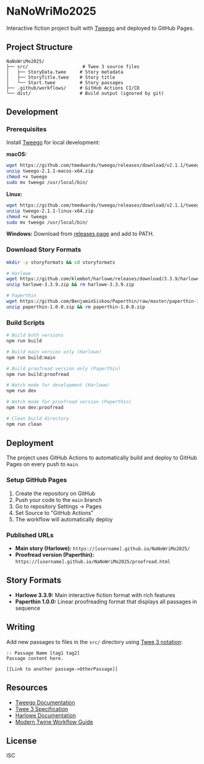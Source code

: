 # NaNoWriMo2025

Interactive fiction project built with [Tweego](https://www.motoslave.net/tweego/) and deployed to GitHub Pages.

## Project Structure

```
NaNoWriMo2025/
├── src/                    # Twee 3 source files
│   ├── StoryData.twee     # Story metadata
│   ├── StoryTitle.twee    # Story title
│   └── Start.twee         # Story passages
├── .github/workflows/     # GitHub Actions CI/CD
└── dist/                  # Build output (ignored by git)
```

## Development

### Prerequisites

Install [Tweego](https://github.com/tmedwards/tweego/releases) for local development:

**macOS:**
```bash
wget https://github.com/tmedwards/tweego/releases/download/v2.1.1/tweego-2.1.1-macos-x64.zip
unzip tweego-2.1.1-macos-x64.zip
chmod +x tweego
sudo mv tweego /usr/local/bin/
```

**Linux:**
```bash
wget https://github.com/tmedwards/tweego/releases/download/v2.1.1/tweego-2.1.1-linux-x64.zip
unzip tweego-2.1.1-linux-x64.zip
chmod +x tweego
sudo mv tweego /usr/local/bin/
```

**Windows:**
Download from [releases page](https://github.com/tmedwards/tweego/releases) and add to PATH.

### Download Story Formats

```bash
mkdir -p storyformats && cd storyformats

# Harlowe
wget https://github.com/klembot/harlowe/releases/download/3.3.9/harlowe-3.3.9.zip
unzip harlowe-3.3.9.zip && rm harlowe-3.3.9.zip

# Paperthin
wget https://github.com/BenjaminSiskoo/Paperthin/raw/master/paperthin-1.0.0.zip
unzip paperthin-1.0.0.zip && rm paperthin-1.0.0.zip
```

### Build Scripts

```bash
# Build both versions
npm run build

# Build main version only (Harlowe)
npm run build:main

# Build proofread version only (Paperthin)
npm run build:proofread

# Watch mode for development (Harlowe)
npm run dev

# Watch mode for proofread version (Paperthin)
npm run dev:proofread

# Clean build directory
npm run clean
```

## Deployment

The project uses GitHub Actions to automatically build and deploy to GitHub Pages on every push to `main`.

### Setup GitHub Pages

1. Create the repository on GitHub
2. Push your code to the `main` branch
3. Go to repository Settings → Pages
4. Set Source to "GitHub Actions"
5. The workflow will automatically deploy

### Published URLs

- **Main story (Harlowe):** `https://[username].github.io/NaNoWriMo2025/`
- **Proofread version (Paperthin):** `https://[username].github.io/NaNoWriMo2025/proofread.html`

## Story Formats

- **Harlowe 3.3.9:** Main interactive fiction format with rich features
- **Paperthin 1.0.0:** Linear proofreading format that displays all passages in sequence

## Writing

Add new passages to files in the `src/` directory using [Twee 3 notation](https://github.com/iftechfoundation/twine-specs/blob/master/twee-3-specification.md):

```twee
:: Passage Name [tag1 tag2]
Passage content here.

[[Link to another passage->OtherPassage]]
```

## Resources

- [Tweego Documentation](https://www.motoslave.net/tweego/docs/)
- [Twee 3 Specification](https://github.com/iftechfoundation/twine-specs/blob/master/twee-3-specification.md)
- [Harlowe Documentation](https://twine2.neocities.org/)
- [Modern Twine Workflow Guide](https://dev.to/lazerwalker/a-modern-developer-s-workflow-for-twine-4imp)

## License

ISC
